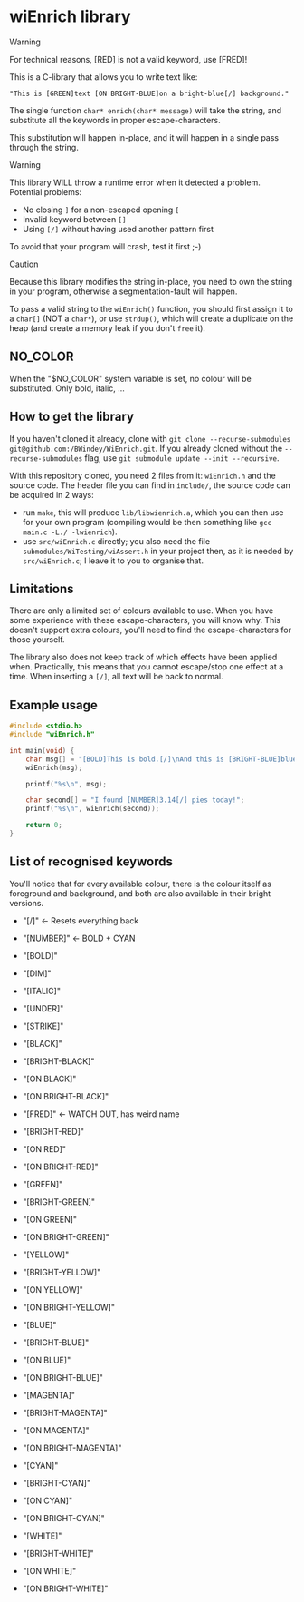 # wiEnrich library
> [!WARNING]
> For technical reasons, [RED] is not a valid keyword, use [FRED]!

This is a C-library that allows you to write text like:
```
"This is [GREEN]text [ON BRIGHT-BLUE]on a bright-blue[/] background."
```

The single function `char* enrich(char* message)` will take the string,
and substitute all the keywords in proper escape-characters.

This substitution will happen in-place,
and it will happen in a single pass through the string.

> [!WARNING]
> This library WILL throw a runtime error when it detected a problem.
> Potential problems:
>   - No closing `]` for a non-escaped opening `[`
>   - Invalid keyword between `[]`
>   - Using `[/]` without having used another pattern first
>
> To avoid that your program will crash, test it first ;-)

> [!CAUTION]
> Because this library modifies the string in-place, you need to own the
> string in your program, otherwise a segmentation-fault will happen.

To pass a valid string to the `wiEnrich()` function, you should first assign
it to a `char[]` (NOT a `char*`), or use `strdup()`, which will create a
duplicate on the heap (and create a memory leak if you don't `free` it).


## NO\_COLOR
When the "$NO\_COLOR" system variable is set,
no colour will be substituted. Only bold, italic, ...


## How to get the library
If you haven't cloned it already, clone with
`git clone --recurse-submodules git@github.com:/BWindey/WiEnrich.git`.
If you already cloned without the `--recurse-submodules` flag, use
`git submodule update --init --recursive`.

With this repository cloned, you need 2 files from it: `wiEnrich.h` and the
source code. The header file you can find in `include/`, the source code can be
acquired in 2 ways:
- run `make`, this will produce `lib/libwienrich.a`, which you can then use for
    your own program (compiling would be then something like
    `gcc main.c -L./ -lwienrich`).
- use `src/wiEnrich.c` directly; you also need the file
    `submodules/WiTesting/wiAssert.h` in your project then, as it is needed
    by `src/wiEnrich.c`; I leave it to you to organise that.


## Limitations
There are only a limited set of colours available to use.
When you have some experience with these escape-characters,
you will know why.
This doesn't support extra colours,
you'll need to find the escape-characters for those yourself.

The library also does not keep track of which effects have been applied when.
Practically, this means that you cannot escape/stop one effect at a time.
When inserting a `[/]`, all text will be back to normal.


## Example usage
```c
#include <stdio.h>
#include "wiEnrich.h"

int main(void) {
	char msg[] = "[BOLD]This is bold.[/]\nAnd this is [BRIGHT-BLUE]blue[/]!";
	wiEnrich(msg);

	printf("%s\n", msg);

	char second[] = "I found [NUMBER]3.14[/] pies today!";
	printf("%s\n", wiEnrich(second));

	return 0;
}
```

## List of recognised keywords
You'll notice that for every available colour,
there is the colour itself as foreground and background,
and both are also available in their bright versions.

- "[/]"             <- Resets everything back
- "[NUMBER]"        <- BOLD + CYAN
- "[BOLD]"
- "[DIM]"
- "[ITALIC]"
- "[UNDER]"
- "[STRIKE]"

- "[BLACK]"
- "[BRIGHT-BLACK]"
- "[ON BLACK]"
- "[ON BRIGHT-BLACK]"

- "[FRED]"          <- WATCH OUT, has weird name
- "[BRIGHT-RED]"
- "[ON RED]"
- "[ON BRIGHT-RED]"

- "[GREEN]"
- "[BRIGHT-GREEN]"
- "[ON GREEN]"
- "[ON BRIGHT-GREEN]"

- "[YELLOW]"
- "[BRIGHT-YELLOW]"
- "[ON YELLOW]"
- "[ON BRIGHT-YELLOW]"

- "[BLUE]"
- "[BRIGHT-BLUE]"
- "[ON BLUE]"
- "[ON BRIGHT-BLUE]"

- "[MAGENTA]"
- "[BRIGHT-MAGENTA]"
- "[ON MAGENTA]"
- "[ON BRIGHT-MAGENTA]"

- "[CYAN]"
- "[BRIGHT-CYAN]"
- "[ON CYAN]"
- "[ON BRIGHT-CYAN]"

- "[WHITE]"
- "[BRIGHT-WHITE]"
- "[ON WHITE]"
- "[ON BRIGHT-WHITE]"
